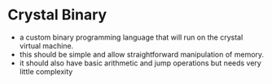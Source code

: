 # Crystal Binary
- a custom binary programming language that will run on the crystal virtual machine.
- this should be simple and allow straightforward manipulation of memory.
- it should also have basic arithmetic and jump operations but needs very little complexity